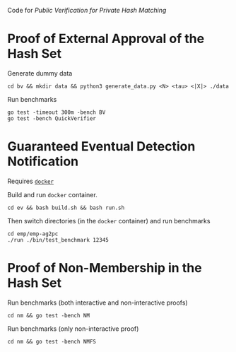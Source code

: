 Code for _Public Verification for Private Hash Matching_

# Proof of External Approval of the Hash Set

Generate dummy data
```
cd bv && mkdir data && python3 generate_data.py <N> <tau> <|X|> ./data
```

Run benchmarks
```
go test -timeout 300m -bench BV
go test -bench QuickVerifier
```

# Guaranteed Eventual Detection Notification

Requires [`docker`](https://www.docker.com)

Build and run `docker` container. 
```
cd ev && bash build.sh && bash run.sh
```

Then switch directories (in the `docker` container) and run benchmarks
```
cd emp/emp-ag2pc
./run ./bin/test_benchmark 12345
```

# Proof of Non-Membership in the Hash Set

Run benchmarks (both interactive and non-interactive proofs) 
```
cd nm && go test -bench NM
```

Run benchmarks (only non-interactive proof) 
```
cd nm && go test -bench NMFS
```